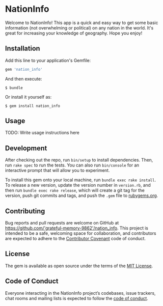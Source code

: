 # NationInfo

Welcome to NationInfo! This app is a quick and easy way to get some basic information (not overwhelming or political) on any nation in the world. It's great for increasing your knowledge of geography. Hope you enjoy!

## Installation

Add this line to your application's Gemfile:

```ruby
gem 'nation_info'
```

And then execute:

    $ bundle

Or install it yourself as:

    $ gem install nation_info

## Usage

TODO: Write usage instructions here

## Development

After checking out the repo, run `bin/setup` to install dependencies. Then, run `rake spec` to run the tests. You can also run `bin/console` for an interactive prompt that will allow you to experiment.

To install this gem onto your local machine, run `bundle exec rake install`. To release a new version, update the version number in `version.rb`, and then run `bundle exec rake release`, which will create a git tag for the version, push git commits and tags, and push the `.gem` file to [rubygems.org](https://rubygems.org).

## Contributing

Bug reports and pull requests are welcome on GitHub at https://github.com/'grateful-memory-9862'/nation_info. This project is intended to be a safe, welcoming space for collaboration, and contributors are expected to adhere to the [Contributor Covenant](http://contributor-covenant.org) code of conduct.

## License

The gem is available as open source under the terms of the [MIT License](https://opensource.org/licenses/MIT).

## Code of Conduct

Everyone interacting in the NationInfo project’s codebases, issue trackers, chat rooms and mailing lists is expected to follow the [code of conduct](https://github.com/'grateful-memory-9862'/nation_info/blob/master/CODE_OF_CONDUCT.md).
